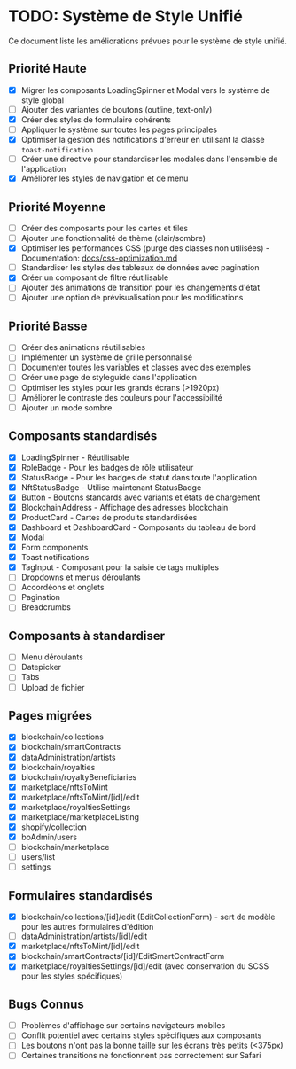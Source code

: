 # TODO: Système de Style Unifié

Ce document liste les améliorations prévues pour le système de style unifié.

## Priorité Haute

- [x] Migrer les composants LoadingSpinner et Modal vers le système de style global
- [ ] Ajouter des variantes de boutons (outline, text-only)
- [x] Créer des styles de formulaire cohérents
- [ ] Appliquer le système sur toutes les pages principales
- [x] Optimiser la gestion des notifications d'erreur en utilisant la classe `toast-notification`
- [ ] Créer une directive pour standardiser les modales dans l'ensemble de l'application
- [x] Améliorer les styles de navigation et de menu

## Priorité Moyenne

- [ ] Créer des composants pour les cartes et tiles
- [ ] Ajouter une fonctionnalité de thème (clair/sombre)
- [x] Optimiser les performances CSS (purge des classes non utilisées) - Documentation: [docs/css-optimization.md](/docs/css-optimization.md)
- [ ] Standardiser les styles des tableaux de données avec pagination
- [x] Créer un composant de filtre réutilisable
- [ ] Ajouter des animations de transition pour les changements d'état
- [ ] Ajouter une option de prévisualisation pour les modifications

## Priorité Basse

- [ ] Créer des animations réutilisables
- [ ] Implémenter un système de grille personnalisé
- [ ] Documenter toutes les variables et classes avec des exemples
- [ ] Créer une page de styleguide dans l'application
- [ ] Optimiser les styles pour les grands écrans (>1920px)
- [ ] Améliorer le contraste des couleurs pour l'accessibilité
- [ ] Ajouter un mode sombre

## Composants standardisés

- [x] LoadingSpinner - Réutilisable
- [x] RoleBadge - Pour les badges de rôle utilisateur
- [x] StatusBadge - Pour les badges de statut dans toute l'application
- [x] NftStatusBadge - Utilise maintenant StatusBadge
- [x] Button - Boutons standards avec variants et états de chargement
- [x] BlockchainAddress - Affichage des adresses blockchain
- [x] ProductCard - Cartes de produits standardisées
- [x] Dashboard et DashboardCard - Composants du tableau de bord
- [x] Modal
- [x] Form components
- [x] Toast notifications
- [x] TagInput - Composant pour la saisie de tags multiples
- [ ] Dropdowns et menus déroulants
- [ ] Accordéons et onglets
- [ ] Pagination
- [ ] Breadcrumbs

## Composants à standardiser

- [ ] Menu déroulants
- [ ] Datepicker
- [ ] Tabs
- [ ] Upload de fichier

## Pages migrées

- [x] blockchain/collections
- [x] blockchain/smartContracts
- [x] dataAdministration/artists
- [x] blockchain/royalties
- [x] blockchain/royaltyBeneficiaries
- [x] marketplace/nftsToMint
- [x] marketplace/nftsToMint/[id]/edit
- [x] marketplace/royaltiesSettings
- [x] marketplace/marketplaceListing
- [x] shopify/collection
- [x] boAdmin/users
- [ ] blockchain/marketplace
- [ ] users/list
- [ ] settings

## Formulaires standardisés

- [x] blockchain/collections/[id]/edit (EditCollectionForm) - sert de modèle pour les autres formulaires d'édition
- [ ] dataAdministration/artists/[id]/edit
- [x] marketplace/nftsToMint/[id]/edit
- [x] blockchain/smartContracts/[id]/EditSmartContractForm
- [x] marketplace/royaltiesSettings/[id]/edit (avec conservation du SCSS pour les styles spécifiques)

## Bugs Connus

- [ ] Problèmes d'affichage sur certains navigateurs mobiles
- [ ] Conflit potentiel avec certains styles spécifiques aux composants
- [ ] Les boutons n'ont pas la bonne taille sur les écrans très petits (<375px)
- [ ] Certaines transitions ne fonctionnent pas correctement sur Safari
